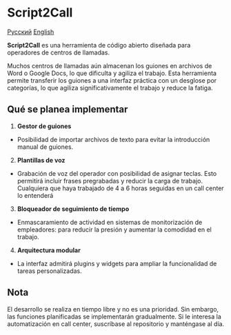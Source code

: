 # Script2Call

[Русский](README_RU.md) [English](../README.md)

**Script2Call** es una herramienta de código abierto diseñada para operadores de centros de llamadas.

Muchos centros de llamadas aún almacenan los guiones en archivos de Word o Google Docs, lo que dificulta y agiliza el trabajo. Esta herramienta permite transferir los guiones a una interfaz práctica con un desglose por categorías, lo que agiliza significativamente el trabajo y reduce la fatiga.

## Qué se planea implementar

1. **Gestor de guiones**

- Posibilidad de importar archivos de texto para evitar la introducción manual de guiones.

2. **Plantillas de voz**

- Grabación de voz del operador con posibilidad de asignar teclas. Esto permitirá incluir frases pregrabadas y reducir la carga de trabajo. Cualquiera que haya trabajado de 4 a 6 horas seguidas en un call center lo entenderá

3. **Bloqueador de seguimiento de tiempo**

- Enmascaramiento de actividad en sistemas de monitorización de empleadores: para reducir la presión y aumentar la comodidad en el trabajo.

4. **Arquitectura modular**

- La interfaz admitirá plugins y widgets para ampliar la funcionalidad de tareas personalizadas.

## Nota

El desarrollo se realiza en tiempo libre y no es una prioridad. Sin embargo, las funciones planificadas se implementarán gradualmente.
Si le interesa la automatización en call center, suscríbase al repositorio y manténgase al día.
